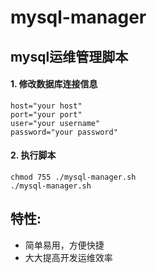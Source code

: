 # mysql-manager
## mysql运维管理脚本
#### 1. 修改数据库连接信息
```
host="your host"
port="your port"
user="your username"
password="your password"
```
#### 2. 执行脚本
```
chmod 755 ./mysql-manager.sh
./mysql-manager.sh
```
## 特性:
- 简单易用，方便快捷
- 大大提高开发运维效率
